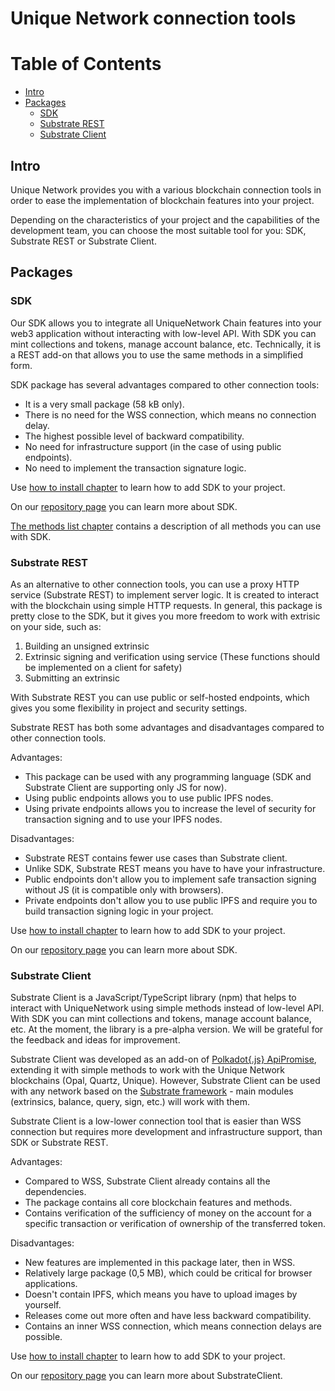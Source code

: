 

# Unique Network connection tools

# Table of Contents

- [Intro](#intro)
- [Packages](#packages)
  - [SDK](#sdk)
  - [Substrate REST](#substrate-rest)
  - [Substrate Client](#substrate-client)

## Intro

Unique Network provides you with a various blockchain connection tools in order to ease the implementation of blockchain features into your project.

Depending on the characteristics of your project and the capabilities of the development team, you can choose the most suitable tool for you: SDK, Substrate REST or Substrate Client.

## Packages

### SDK

Our SDK allows you to integrate all UniqueNetwork Chain features into your web3 application without interacting with low-level API. With SDK you can mint collections and tokens, manage account balance, etc.
Technically, it is a REST add-on that allows you to use the same methods in a simplified form.

SDK package has several advantages compared to other connection tools:

- It is a very small package (58 kB only).
- There is no need for the WSS connection, which means no connection delay.
- The highest possible level of backward compatibility.
- No need for infrastructure support (in the case of using public endpoints).
- No need to implement the transaction signature logic.

Use [how to install chapter](../sdk/installation.md) to learn how to add SDK to your project.

On our [repository page](https://github.com/UniqueNetwork/unique-sdk/blob/master/packages/sdk/README.md) you can learn more about SDK.

[The methods list chapter](../sdk-docs/methods.md) contains a description of all methods you can use with SDK.

### Substrate REST

As an alternative to other connection tools, you can use a proxy HTTP service (Substrate REST) to implement server logic.
It is created to interact with the blockchain using simple HTTP requests.
In general, this package is pretty close to the SDK, but it gives you more freedom to work with extrisic on your side, such as:

1. Building an unsigned extrinsic
2. Extrinsic signing and verification using service (These functions should be implemented on a client for safety)
3. Submitting an extrinsic

With Substrate REST you can use public or self-hosted endpoints, which gives you some flexibility in project and security settings.

Substrate REST has both some advantages and disadvantages compared to other connection tools.

Advantages:
- This package can be used with any programming language (SDK and Substrate Client are supporting only JS for now).
- Using public endpoints allows you to use public IPFS nodes.
- Using private endpoints allows you to increase the level of security for transaction signing and to use your IPFS nodes.

Disadvantages:
- Substrate REST contains fewer use cases than Substrate client.
- Unlike SDK, Substrate REST means you have to have your  infrastructure.
- Public endpoints don't allow you to implement safe transaction signing without JS (it is compatible only with browsers).
- Private endpoints don't allow you to use public IPFS and require you to build transaction signing logic in your project.

Use [how to install chapter](../sdk/installation.md) to learn how to add SDK to your project.

On our [repository page](https://github.com/UniqueNetwork/unique-sdk/tree/master/packages/web/README.md) you can learn more about SDK.

### Substrate Client

Substrate Client is a JavaScript/TypeScript library (npm) that helps to interact with UniqueNetwork using simple methods instead of low-level API. With SDK you can mint collections and tokens, manage account balance, etc. At the moment, the library is a pre-alpha version. We will be grateful for the feedback and ideas for improvement.

Substrate Client was developed as an add-on of
<a href="https://polkadot.js.org/docs/api/start" target="_blank">Polkadot{.js} ApiPromise</a>,
extending it with simple methods to work with the Unique Network blockchains
(Opal, Quartz, Unique).
However, Substrate Client can be used with any network based on the
<a href="https://substrate.io" target="_blank">Substrate framework</a> - main modules (extrinsics, balance, query, sign, etc.) will work with them.

Substrate Client is a low-lower connection tool that is easier than WSS connection but requires more development and infrastructure support, than SDK or Substrate REST.

Advantages:
- Compared to WSS, Substrate Client already contains all the dependencies.
- The package contains all core blockchain features and methods.
- Contains verification of the sufficiency of money on the account for a specific transaction or verification of ownership of the transferred token.

Disadvantages:
- New features are implemented in this package later, then in WSS.
- Relatively large package (0,5 MB), which could be critical for browser applications.
- Doesn't contain IPFS, which means you have to upload images by yourself.
- Releases come out more often and have less backward compatibility.
- Contains an inner WSS connection, which means connection delays are possible.

Use [how to install chapter](../sdk/installation.md) to learn how to add SDK to your project.

On our [repository page](https://github.com/UniqueNetwork/unique-sdk/tree/master/packages/sdk/README.md) you can learn more about SubstrateClient.
